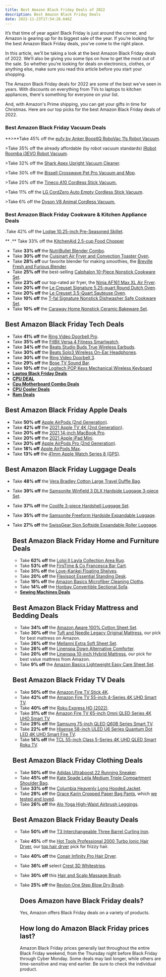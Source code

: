```yaml
---
title: Best Amazon Black Friday Deals of 2022
description: Best Amazon Black Friday Deals
date: 2022-11-23T17:54:28.646Z
---
```

It’s that time of year again! Black Friday is just around the corner, and Amazon is gearing up for its biggest sale of the year. If you’re looking for the best Amazon Black Friday deals, you’ve come to the right place. 

In this article, we’ll be taking a look at the best Amazon Black Friday deals of 2022. We’ll also be giving you some tips on how to get the most out of the sale. So whether you’re looking for deals on electronics, clothes, or anything else, make sure you read this article before you start your shopping. 

The Amazon Black Friday deals for 2022 are some of the best we've seen in years. With discounts on everything from TVs to laptops to kitchen appliances, there's something for everyone on your list. 

And, with Amazon's Prime shipping, you can get your gifts in time for Christmas. Here are our top picks for the best Amazon Black Friday deals of 2022.

### Best Amazon Black Friday Vacuum Deals

**\>**Take 45% off the [eufy by Anker BoostIQ RoboVac 11s Robot Vacuum](https://www.amazon.com/dp/B07DF9GVK9?ascsubtag=%5Bartid%7C10055.a.34383480%5Bsrc%7C%5Bch%7C%5Blt%7Csale%5Bpid%7C15a5d914-6079-47f0-b199-9a19cbfa26cc&th=1&linkCode=ll1&tag=bestvela0b-20&linkId=2a017cee1ad75f3e1ab3097c02bcb4f4&language=en_US&ref_=as_li_ss_tl).

\>﻿Take 35% off the already affordable (by robot vacuum standards) [iRobot Roomba i3EVO Robot Vacuum](https://www.amazon.com/dp/B08C4LC7TG?ascsubtag=%5Bartid%7C10055.a.34383480%5Bsrc%7C%5Bch%7C%5Blt%7Csale%5Bpid%7Cf2ed4e7f-105e-4dff-9025-a8dcba1fbe11&linkCode=ll1&tag=bestvela0b-20&linkId=e33bf204be58440ddb145ac6d34061b0&language=en_US&ref_=as_li_ss_tl).

\>﻿Take 32% off the [Shark Apex Upright Vacuum Cleaner](https://www.amazon.com/dp/B07FX5PCMN?ascsubtag=%5Bartid%7C10055.a.34383480%5Bsrc%7C%5Bch%7C%5Blt%7Csale%5Bpid%7C88cd97e6-f896-4f55-b4a0-b8f2f8d70778&linkCode=ll1&tag=bestvela0b-20&linkId=44e16844d34d498c5176ed61b19f01fd&language=en_US&ref_=as_li_ss_tl).

\>﻿Take 30% off the [Bissell Crosswave Pet Pro Vacuum and Mop](https://www.amazon.com/dp/B079WCPPQD?ascsubtag=%5Bartid%7C10055.a.34383480%5Bsrc%7C%5Bch%7C%5Blt%7Csale%5Bpid%7Cd51161ac-fb58-48ec-8acc-0f6480a9b54b&linkCode=ll1&tag=bestvela0b-20&linkId=9e8fbc316373cb7425e0dd6981825096&language=en_US&ref_=as_li_ss_tl).

\>﻿Take 20% off the [Tineco A10 Cordless Stick Vacuum.](https://www.amazon.com/dp/B09NBBKPF5?ascsubtag=%5Bartid%7C10055.a.34383480%5Bsrc%7C%5Bch%7C%5Blt%7Csale%5Bpid%7C5c00a3f7-0e4e-480e-b8aa-9bca3a209bf7&linkCode=ll1&tag=bestvela0b-20&linkId=8da89e9be28c23c38bda55cbb38260f1&language=en_US&ref_=as_li_ss_tl)

\>Take 11% off the [LG CordZero Auto Empty Cordless Stick Vacuum](https://www.amazon.com/dp/B09SSYXZMJ?ascsubtag=%5Bartid%7C10055.a.34383480%5Bsrc%7C%5Bch%7C%5Blt%7Csale%5Bpid%7Cf1ce1b05-2d72-4470-8616-d2aae7bd5608&linkCode=ll1&tag=bestvela0b-20&linkId=87210256264041cf25c5a2449a417751&language=en_US&ref_=as_li_ss_tl). 

\>Take 6% off the [Dyson V8 Animal Cordless Vacuum.](https://www.amazon.com/dp/B07F7KJQWB?ascsubtag=%5Bartid%7C10055.a.34383480%5Bsrc%7C%5Bch%7C%5Blt%7C%5Bpid%7Cbceb7010-dde9-4f78-a28b-76e460d0c69f&linkCode=ll1&tag=bestvela0b-20&linkId=71c2bb1d62fa2398db3f5bcb6308530b&language=en_US&ref_=as_li_ss_tl)

### Best Amazon Black Friday Cookware & Kitchen Appliance Deals

   .Take 42% off the [Lodge 10.25-inch Pre-Seasoned Skillet](https://www.amazon.com/dp/B00006JSUA?ascsubtag=%5Bartid%7C10055.a.34383480%5Bsrc%7C%5Bch%7C%5Blt%7Csale%5Bpid%7C69fea3d8-5f8d-4c43-801f-af83cea61554&linkCode=ll1&tag=bestvela0b-20&linkId=2d15471f305c9e7fe2f16fc7fe6269c5&language=en_US&ref_=as_li_ss_tl). 

  ** .**  Take 33% off the [KitchenAid 2.5-cup Food Chopper](https://www.amazon.com/dp/B01LX8I3R3?ascsubtag=%5Bartid%7C10055.a.34383480%5Bsrc%7C%5Bch%7C%5Blt%7Csale%5Bpid%7Cdc10a546-2a88-4254-8f0e-dc1698035b82&linkCode=ll1&tag=bestvela0b-20&linkId=eb6f1f2a0d5d39d7d61542b1d18baefa&language=en_US&ref_=as_li_ss_tl)

* Take **33% off** the [NutriBullet Blender Combo](https://www.amazon.com/dp/B07VNN6SMD?ascsubtag=%5Bartid%7C10055.a.34383480%5Bsrc%7C%5Bch%7C%5Blt%7Csale%5Bpid%7Cd1323648-9ef6-4c19-bf17-a8ca36f405b1&linkCode=ll1&tag=bestvela0b-20&linkId=a79b390a61667bd4404364fd4a364334&language=en_US&ref_=as_li_ss_tl).
* Take **30% off** the [Cuisinart Air Fryer and Convection Toaster Oven](https://www.amazon.com/dp/B09HSWBTN4?ascsubtag=%5Bartid%7C10055.a.34383480%5Bsrc%7C%5Bch%7C%5Blt%7Csale%5Bpid%7C342c95b3-0a34-441d-819c-8d20270c8c00&linkCode=ll1&tag=bestvela0b-20&linkId=ad1af72e201c580740f6a93f16c28e6e&language=en_US&ref_=as_li_ss_tl).
* Take **28% off** our favorite blender for making smoothies, the [Breville Fresh and Furious Blender](https://www.amazon.com/dp/B07GJ24VXV?ascsubtag=%5Bartid%7C10055.a.34383480%5Bsrc%7C%5Bch%7C%5Blt%7Csale%5Bpid%7C67b0bef2-0ff9-410b-8ef9-69b8beae7dd2&linkCode=ll1&tag=bestvela0b-20&linkId=3a8f9c67dad2fb0fe0496df24d43ccd6&language=en_US&ref_=as_li_ss_tl).
* Take **25% off** the best-selling [Calphalon 10-Piece Nonstick Cookware Set](https://www.amazon.com/dp/B01APP1W2O?ascsubtag=%5Bartid%7C10055.a.34383480%5Bsrc%7C%5Bch%7C%5Blt%7Csale%5Bpid%7C768763c7-a11c-4c9a-8408-1ce076499052&linkCode=ll1&tag=bestvela0b-20&linkId=b0baab359d1585f433f423fec809a0fc&language=en_US&ref_=as_li_ss_tl).
* Take **23% off** our top-rated air fryer, the [Ninja AF161 Max XL Air Fryer](https://www.amazon.com/dp/B07FDJMC9Q?linkCode=ogi&tag=goodhousekeeping_auto-append-20&ascsubtag=%5Bartid%7C10055.a.34383480%5Bsrc%7C%5Bch%7C%5Blt%7Csale%5Bpid%7C7c2834dd-bcc1-4091-984c-c02e8c191c34).
* Take **20% off** the [Le Creuset Signature 5.25-quart Round Dutch Oven](https://www.amazon.com/dp/B07FDJMC9Q?ascsubtag=%5Bartid%7C10055.a.34383480%5Bsrc%7C%5Bch%7C%5Blt%7Csale%5Bpid%7C7c2834dd-bcc1-4091-984c-c02e8c191c34&th=1&linkCode=ll1&tag=bestvela0b-20&linkId=bbbec1ff1ead8949d36bdf5f61b15941&language=en_US&ref_=as_li_ss_tl).
* Take **20% off** the [Le Creuset 3.5-Quart Sauteuse Oven](https://www.amazon.com/dp/B09PW5VSDX?ascsubtag=%5Bartid%7C10055.a.34383480%5Bsrc%7C%5Bch%7C%5Blt%7Csale%5Bpid%7C6da207a2-9544-46dd-a186-954b3abc660b&linkCode=ll1&tag=bestvela0b-20&linkId=465480f1a1e57bb34320fdfb0481d94e&language=en_US&ref_=as_li_ss_tl).
* Take **10% off** the [T-fal Signature Nonstick Dishwasher Safe Cookware Set](https://www.amazon.com/dp/B08ZT3S24N?ascsubtag=%5Bartid%7C10055.a.34383480%5Bsrc%7C%5Bch%7C%5Blt%7Csale%5Bpid%7C82f6388c-08ee-4dc9-85b7-2b5587cbb588&linkCode=ll1&tag=bestvela0b-20&linkId=e9c92f6e6674a05dfec2113a50edc722&language=en_US&ref_=as_li_ss_tl).
* Take **10% off** the [Caraway Home Nonstick Ceramic Bakeware Set](https://www.amazon.com/dp/B0B1KCX5H1?ascsubtag=%5Bartid%7C10055.a.34383480%5Bsrc%7C%5Bch%7C%5Blt%7Csale%5Bpid%7Ce68b6234-c152-4f0b-99f9-78c707d1f417&linkCode=ll1&tag=bestvela0b-20&linkId=deb56c29e1def49358d747eeb3a4fa4e&language=en_US&ref_=as_li_ss_tl).

## Best Amazon Black Friday Tech Deals

* Take **41% off** the [Ring Video Doorbell Pro](https://www.amazon.com/dp/B0B4MWCFV4?ascsubtag=%5Bartid%7C10055.a.34383480%5Bsrc%7C%5Bch%7C%5Blt%7Csale%5Bpid%7C9b22ffc0-a235-4c3f-9103-e58871fbe874&linkCode=ll1&tag=bestvela0b-20&linkId=e94ce9ecaa03204835f3592d9d8c5e76&language=en_US&ref_=as_li_ss_tl).
* Take **35% off** the [FitBit Versa 4 Fitness Smartwatch](https://www.amazon.com/dp/B0B4MWCFV4?ascsubtag=%5Bartid%7C10055.a.34383480%5Bsrc%7C%5Bch%7C%5Blt%7Csale%5Bpid%7C9b22ffc0-a235-4c3f-9103-e58871fbe874&linkCode=ll1&tag=bestvela0b-20&linkId=e94ce9ecaa03204835f3592d9d8c5e76&language=en_US&ref_=as_li_ss_tl).
* Take **34% off** the [Beats Studio Buds True Wireless Earbuds](https://www.amazon.com/dp/B096SRYXMP?ascsubtag=%5Bartid%7C10055.a.34383480%5Bsrc%7C%5Bch%7C%5Blt%7Csale%5Bpid%7C05fd34ff-2411-48e4-b967-cce2140ae5d6&linkCode=ll1&tag=bestvela0b-20&linkId=770433cd6e8c05a7d73a898e4641ee37&language=en_US&ref_=as_li_ss_tl).
* Take **30% off** the [Beats Solo3 Wireless On-Ear Headphones](https://www.amazon.com/dp/B07YVYPNRH?ascsubtag=%5Bartid%7C10055.a.34383480%5Bsrc%7C%5Bch%7C%5Blt%7Csale%5Bpid%7Ce94fecf7-8834-422b-8cb5-c2a7473a541d&linkCode=ll1&tag=bestvela0b-20&linkId=719ec76e385032c3ad0124e0dafc9d1c&language=en_US&ref_=as_li_ss_tl).
* Take **30% off** the [Ring Video Doorbell 3](https://www.amazon.com/dp/B0849J7W5X?ascsubtag=%5Bartid%7C10055.a.34383480%5Bsrc%7C%5Bch%7C%5Blt%7Csale%5Bpid%7C2e4d94be-4711-4a57-8b6d-ce18fe82a61b&linkCode=ll1&tag=bestvela0b-20&linkId=9af04e86c5a19c62f3f363009e004db1&language=en_US&ref_=as_li_ss_tl).
* Take **29% off** the [Bose TV Sound Bar](https://www.amazon.com/dp/B088KRPCQJ?ascsubtag=%5Bartid%7C10055.a.34383480%5Bsrc%7C%5Bch%7C%5Blt%7Csale%5Bpid%7Cfaa4804c-a638-4fb1-991d-1c124921fa29&linkCode=ll1&tag=bestvela0b-20&linkId=682ac16732e3de4e38f026194cdb1ffa&language=en_US&ref_=as_li_ss_tl).
* Take **10% off** the [Logitech POP Keys Mechanical Wireless Keyboard](https://www.amazon.com/Logitech-Mechanical-Customizable-Connectivity-Multi-Device/dp/B09DVMXJQJ?ascsubtag=%5Bartid%7C10055.a.34383480%5Bsrc%7C%5Bch%7C%5Blt%7C%5Bpid%7C2dc0a60f-68e4-45ea-a1ff-8beaff502457&linkCode=ll1&tag=bestvela0b-20&linkId=38cd1baaad163cce1c28c0fb44aebc43&language=en_US&ref_=as_li_ss_tl)
* **[L﻿aptop Black Friday Deals](https://www.amazon.com/s?k=laptop+deals&sprefix=laptop+deal%2Caps%2C384&linkCode=ll2&tag=bestvela0b-20&linkId=4aad4f4c5a1365a234df53dc314329ca&language=en_US&ref_=as_li_ss_tl)**
* **[CPU DEAL](https://www.amazon.com/s?k=cpu+deal&crid=2MKDLXL3JRS2Z&sprefix=cpu+%2Caps%2C401&linkCode=ll2&tag=bestvela0b-20&linkId=109400de596204f4cd37b650eff9389d&language=en_US&ref_=as_li_ss_tl)**
* **[Cpu Motherboard Combo Deals](https://www.amazon.com/s?k=cpu+motherboard+combo+deals&sprefix=cpu+motherboard+combo+%2Caps%2C373&linkCode=ll2&tag=bestvela0b-20&linkId=82b1fa1638cf65386c2c1f7a75728b84&language=en_US&ref_=as_li_ss_tl)**
* **[CPU Cooler Deals](https://www.amazon.com/s?k=cpu+cooler+deals&sprefix=cpu+cooler+de%2Caps%2C373&linkCode=ll2&tag=bestvela0b-20&linkId=f74d562450e89b3b815bad9fdffeb1e2&language=en_US&ref_=as_li_ss_tl)**
* **[Ram Deals](https://www.amazon.com/s?k=ram+deals&crid=2T57QP8N7Z68N&sprefix=ram+deals%2Caps%2C551&linkCode=ll2&tag=bestvela0b-20&linkId=885209f7b40d57421baf865ac563de6d&language=en_US&ref_=as_li_ss_tl)**



## Best Amazon Black Friday Apple Deals

* Take **50% off** [Apple AirPods (2nd Generation)](https://www.amazon.com/dp/B07PXGQC1Q?ascsubtag=%5Bartid%7C10055.a.34383480%5Bsrc%7C%5Bch%7C%5Blt%7Csale%5Bpid%7C9676aa22-7e8a-43de-a1a2-10e1c864810f&linkCode=ll1&tag=bestvela0b-20&linkId=4b51f44b0d938be7bab800bdbfc6a884&language=en_US&ref_=as_li_ss_tl).
* Take **42% off** the [2021 Apple TV 4K (2nd Generation)](https://www.amazon.com/dp/B0933D8TNB?ascsubtag=%5Bartid%7C10055.a.34383480%5Bsrc%7C%5Bch%7C%5Blt%7Csale%5Bpid%7Cc5660cd0-b0fa-455f-8112-9a3e89348a39&linkCode=ll1&tag=bestvela0b-20&linkId=7cc715fbd5968d57482ff53b5d1737e6&language=en_US&ref_=as_li_ss_tl).
* Take **20% off** the [2021 14-inch MacBook Pro](https://www.amazon.com/dp/B09JQL8KP9?ascsubtag=%5Bartid%7C10055.a.34383480%5Bsrc%7C%5Bch%7C%5Blt%7C%5Bpid%7C9d78caaf-3c62-462e-9681-ef8bf43d05c3&linkCode=ll1&tag=bestvela0b-20&linkId=97af83805e849c596064e92cf0a29db5&language=en_US&ref_=as_li_ss_tl).
* Take **20% off** the [2021 Apple iPad Mini](https://www.amazon.com/dp/B09G91LXFP?ascsubtag=%5Bartid%7C10055.a.34383480%5Bsrc%7C%5Bch%7C%5Blt%7Csale%5Bpid%7C42900b88-7659-4bd7-8283-4fa2a9f59d43&linkCode=ll1&tag=bestvela0b-20&linkId=99f665913eb8f404ea8ab5727889130e&language=en_US&ref_=as_li_ss_tl).
* Take **20% off** [Apple AirPods Pro (2nd Generation)](https://www.amazon.com/dp/B0BDHWDR12?ascsubtag=%5Bartid%7C10055.a.34383480%5Bsrc%7C%5Bch%7C%5Blt%7Csale%5Bpid%7Cf1ca0584-9ad7-4aa7-9a46-c5360614cd80&linkCode=ll1&tag=bestvela0b-20&linkId=286e1727c6f260763f078a15c53cfd00&language=en_US&ref_=as_li_ss_tl).
* Take **18% off** [Apple AirPods Max](https://www.amazon.com/dp/B08PZDSP2Z?ascsubtag=%5Bartid%7C10055.a.34383480%5Bsrc%7C%5Bch%7C%5Blt%7Csale%5Bpid%7Cd20f3ad1-657b-4423-bda4-6595e9c0da69&linkCode=ll1&tag=bestvela0b-20&linkId=5e770b6192381d09cad6e80a350e8d88&language=en_US&ref_=as_li_ss_tl).
* Take **13% off** the [41mm Apple Watch Series 8 (GPS)](https://www.amazon.com/dp/B0BDHZGHPD?ascsubtag=%5Bartid%7C10055.a.34383480%5Bsrc%7C%5Bch%7C%5Blt%7Csale%5Bpid%7C3b3720fc-c325-4e9b-9f1c-7a00dd1bf3d9&linkCode=ll1&tag=bestvela0b-20&linkId=9d004b37c07c28c516d52e28530d5aec&language=en_US&ref_=as_li_ss_tl).

## Best Amazon Black Friday Luggage Deals

* Take **48% off** the [Vera Bradley Cotton Large Travel Duffle Bag](https://www.amazon.com/dp/B091PL6TNT?ascsubtag=%5Bartid%7C10055.a.34383480%5Bsrc%7C%5Bch%7C%5Blt%7Csale%5Bpid%7C6528f47c-6ad0-4a4d-a379-7fab294798f4&linkCode=ll1&tag=bestvela0b-20&linkId=db1898f38c8e40aa80f05b1db515e179&language=en_US&ref_=as_li_ss_tl).
* Take **39% off** the [Samsonite Winfield 3 DLX Hardside Luggage 3-piece Set](https://www.amazon.com/dp/B07FDJCSLC?ascsubtag=%5Bartid%7C10055.a.34383480%5Bsrc%7C%5Bch%7C%5Blt%7Csale%5Bpid%7C85967c83-b8cf-4bae-8f09-716b0beb6b16&linkCode=ll1&tag=bestvela0b-20&linkId=8fcb4436899a90cd564990d64e099108&language=en_US&ref_=as_li_ss_tl).
* Take **37% off** the [Coolife 3-piece Hardshell Luggage Set](https://www.amazon.com/dp/B07T2XYC5Z?ascsubtag=%5Bartid%7C10055.a.34383480%5Bsrc%7C%5Bch%7C%5Blt%7Csale%5Bpid%7C15eb9b32-d2f5-4abf-ba2c-ce65c2e3a2ed&linkCode=ll1&tag=bestvela0b-20&linkId=88f506f532b439deffd1aef5ad8b8ec1&language=en_US&ref_=as_li_ss_tl).
* Take **35% off** the [Samsonite Freeform Hardside Expandable Luggage](https://www.amazon.com/dp/B01LXOCPFG?ascsubtag=%5Bartid%7C10055.a.34383480%5Bsrc%7C%5Bch%7C%5Blt%7Csale%5Bpid%7C74e5b6a5-a4d8-43da-aa96-8e462ef621e1&linkCode=ll1&tag=bestvela0b-20&linkId=0caf0728639e467b619dcaea001d3f52&language=en_US&ref_=as_li_ss_tl).
* Take **27% off** the [SwissGear Sion Softside Expandable Roller Luggage](https://www.amazon.com/dp/B014TMV5YE?ascsubtag=%5Bartid%7C10055.a.34383480%5Bsrc%7C%5Bch%7C%5Blt%7Csale%5Bpid%7C0db4cf96-57cd-49af-a267-7da4634e7b8f&linkCode=ll1&tag=bestvela0b-20&linkId=5130c0c90d85854a3b7d4786a7ca241d&language=en_US&ref_=as_li_ss_tl).

  ## Best Amazon Black Friday Home and Furniture Deals

  * Take **62% off** the [Loloi II Layla Collection Area Rug](https://www.amazon.com/dp/B07K1YFHZ5?ascsubtag=%5Bartid%7C10055.a.34383480%5Bsrc%7C%5Bch%7C%5Blt%7Csale%5Bpid%7C478f3209-cf6a-4335-a1d0-c7c2c9debbcb&linkCode=ll1&tag=bestvela0b-20&linkId=694f032bb3eb5e07a6266aead31e31e0&language=en_US&ref_=as_li_ss_tl).
  * Take **53% off** the [FirsTime & Co Francesca Bar Cart](https://www.amazon.com/dp/B07PWN41WJ?ascsubtag=%5Bartid%7C10055.a.34383480%5Bsrc%7C%5Bch%7C%5Blt%7Csale%5Bpid%7Cb899418a-7f2a-4408-a623-60d9c59980bc&linkCode=ll1&tag=bestvela0b-20&linkId=e8c18e4c65168a2d588327af9de1b2cd&language=en_US&ref_=as_li_ss_tl).
  * Take **31% off** the [Love-Kankei Floating Shelves](https://www.amazon.com/dp/B077GQ87NP?ascsubtag=%5Bartid%7C10055.a.34383480%5Bsrc%7C%5Bch%7C%5Blt%7Csale%5Bpid%7Cd6907445-a57e-4110-9123-7ad80beff32f&linkCode=ll1&tag=bestvela0b-20&linkId=0c200a8a67a861b20b723e11dce330f8&language=en_US&ref_=as_li_ss_tl).
  * Take **20% off** the [Flexispot Essential Standing Desk](https://www.amazon.com/dp/B07H2W9Y3W?ascsubtag=%5Bartid%7C10055.a.34383480%5Bsrc%7C%5Bch%7C%5Blt%7Csale%5Bpid%7C1a1c2d5e-14ff-4aec-9019-d118836f6533&linkCode=ll1&tag=bestvela0b-20&linkId=2114f507dedc8945a1e5dfda0deec0ad&language=en_US&ref_=as_li_ss_tl).
  * Take **19% off** the [Amazon Basics Microfiber Cleaning Cloths](https://www.amazon.com/dp/B009FUF6DM?ascsubtag=%5Bartid%7C10055.a.34383480%5Bsrc%7C%5Bch%7C%5Blt%7Csale%5Bpid%7C43cebd80-55ee-4a13-accb-8c13861974bd&linkCode=ll1&tag=bestvela0b-20&linkId=7e86266286e865507a76b568876a67c8&language=en_US&ref_=as_li_ss_tl).
  * Take **14% off** the [Honbay Convertible Sectional Sofa](https://www.amazon.com/dp/B07LBRDCTT?ascsubtag=%5Bartid%7C10055.a.34383480%5Bsrc%7C%5Bch%7C%5Blt%7Csale%5Bpid%7C62057720-664b-43e2-af19-ff5927f49d1a&linkCode=ll1&tag=bestvela0b-20&linkId=3519e46774ed37580cd7c9499ebaa757&language=en_US&ref_=as_li_ss_tl).
  * **[Sewing Machines Deals](https://www.amazon.com/s?k=sewing+machines+deals&sprefix=sewing+machines+d%2Caps%2C505&linkCode=ll2&tag=bestvela0b-20&linkId=ce10cb2a6bb7486859b07aacb02c5b20&language=en_US&ref_=as_li_ss_tl)**

  ## Best Amazon Black Friday Mattress and Bedding Deals

  * Take **34% off** the [Amazon Aware 100% Cotton Sheet Set](https://www.amazon.com/dp/B09C9YXQFS?ascsubtag=%5Bartid%7C10055.a.34383480%5Bsrc%7C%5Bch%7C%5Blt%7Csale%5Bpid%7C0e5ef4a3-0d8b-47d9-b763-cf31ef44828e&linkCode=ll1&tag=bestvela0b-20&linkId=30b8aec9ba130bc39335904d58a057b1&language=en_US&ref_=as_li_ss_tl).
  * Take **30% off** the [Tuft and Needle Legacy Original Mattress](https://www.amazon.com/dp/B00QBZ265U?ascsubtag=%5Bartid%7C10055.a.34383480%5Bsrc%7C%5Bch%7C%5Blt%7Csale%5Bpid%7C8e3d20c2-372d-4ca4-9a3e-6a14380e1081&linkCode=ll1&tag=bestvela0b-20&linkId=d952c7f9f9f021d121aca78adb564429&language=en_US&ref_=as_li_ss_tl), our pick for best mattress on Amazon.
  * Take **26% off** the [Mellanni Extra Soft Sheet Set](https://www.amazon.com/dp/B00NQDGAP2?ascsubtag=%5Bartid%7C10055.a.34383480%5Bsrc%7C%5Bch%7C%5Blt%7Csale%5Bpid%7C9e17b396-bf9c-4a13-97f1-a05a5b2befa5&linkCode=ll1&tag=bestvela0b-20&linkId=3bfedf7117c7c030f01354b70009f9f9&language=en_US&ref_=as_li_ss_tl).
  * Take **26% off** the [Linenspa Down Alternative Comforter](https://www.amazon.com/dp/B081PLJWP7?ascsubtag=%5Bartid%7C10055.a.34383480%5Bsrc%7C%5Bch%7C%5Blt%7Csale%5Bpid%7C4286ea77-e29c-497f-b838-463851ed43d3&linkCode=ll1&tag=bestvela0b-20&linkId=294aaeab6f5c96fdab391703515f3499&language=en_US&ref_=as_li_ss_tl).
  * Take **20% off** the [Linenspa 10-inch Hybrid Mattress](https://www.amazon.com/dp/B01IU6RQW0?ascsubtag=%5Bartid%7C10055.a.34383480%5Bsrc%7C%5Bch%7C%5Blt%7C%5Bpid%7Cc99ae541-d1ad-49da-9a62-e81dd37f53dc&linkCode=ll1&tag=bestvela0b-20&linkId=b3cb0e9398d2158b2dddc58dcd03a6b8&language=en_US&ref_=as_li_ss_tl), our pick for best value mattress from Amazon.
  * Take **9% off** the [Amazon Basics Lightweight Easy Care Sheet Set](https://www.amazon.com/dp/B00Q7OAFDK?ascsubtag=%5Bartid%7C10055.a.34383480%5Bsrc%7C%5Bch%7C%5Blt%7C%5Bpid%7C30f38ea2-bc30-4a4b-9222-73d601e24166&linkCode=ll1&tag=bestvela0b-20&linkId=39198d53bfe1b75cb6e2176d327cf79e&language=en_US&ref_=as_li_ss_tl).

  ## Best Amazon Black Friday TV Deals

  * Take **50% off** the [Amazon Fire TV Stick 4K](https://www.amazon.com/dp/B08XVYZ1Y5?ascsubtag=%5Bartid%7C10055.a.34383480%5Bsrc%7C%5Bch%7C%5Blt%7Csale%5Bpid%7Ca39a9a7d-eb6a-449f-b5f2-5e5a344be155&linkCode=ll1&tag=bestvela0b-20&linkId=7785365e59c415c8a6d4d5822d0690e2&language=en_US&ref_=as_li_ss_tl).
  * Take **42% off** the [Amazon Fire TV 55-inch 4-Series 4K UHD Smart TV](https://www.amazon.com/dp/B08P3QB66R?ascsubtag=%5Bartid%7C10055.a.34383480%5Bsrc%7C%5Bch%7C%5Blt%7Csale%5Bpid%7C5865e81b-aad6-49d6-8ab3-ee1847b753b0&linkCode=ll1&tag=bestvela0b-20&linkId=701241ebfdd01e8769726131274ff0c1&language=en_US&ref_=as_li_ss_tl).
  * Take **40% off** the [Roku Express HD (2022)](https://www.amazon.com/dp/B0BCH5H2R3?ascsubtag=%5Bartid%7C10055.a.34383480%5Bsrc%7C%5Bch%7C%5Blt%7Csale%5Bpid%7C666c3a4f-4fa9-44b8-b49f-fb0ca2a06bb7&linkCode=ll1&tag=bestvela0b-20&linkId=e61581c27df32865c8c9b837c489cc95&language=en_US&ref_=as_li_ss_tl).
  * Take **31% off** the [Amazon Fire TV 65-inch Omni QLED Series 4K UHD Smart TV](https://www.amazon.com/dp/B09N6J7KJD?ascsubtag=%5Bartid%7C10055.a.34383480%5Bsrc%7C%5Bch%7C%5Blt%7Csale%5Bpid%7C63312d15-3441-4c13-afed-c7e1c69effb3&linkCode=ll1&tag=bestvela0b-20&linkId=afd6dd7ce142b6439e3f99ad2f9652c8&language=en_US&ref_=as_li_ss_tl)
  * Take **29% off** the [Samsung 75-inch QLED Q60B Series Smart TV](https://www.amazon.com/dp/B09TQ2M4B4?ascsubtag=%5Bartid%7C10055.a.34383480%5Bsrc%7C%5Bch%7C%5Blt%7Csale%5Bpid%7C99f0ae03-ee5e-4c33-937c-f0b03477642d&linkCode=ll1&tag=bestvela0b-20&linkId=a9d084658ef5d3f0379c3df98151b1ef&language=en_US&ref_=as_li_ss_tl).
  * Take **22% off** the [Hisense 58-inch ULED U6 Series Quantum Dot LED 4K UHD Smart Fire TV](https://www.amazon.com/dp/B0B7CLH7RW?ascsubtag=%5Bartid%7C10055.a.34383480%5Bsrc%7C%5Bch%7C%5Blt%7Csale%5Bpid%7Cff1a02bd-1d3c-43ba-ba7a-2fa5cc115f35&linkCode=ll1&tag=bestvela0b-20&linkId=de8848f89d5f369b91e61b1b09ab0cd9&language=en_US&ref_=as_li_ss_tl).
  * Take **14% off** the [TCL 55-inch Class 5-Series 4K UHD QLED Smart Roku TV](https://www.amazon.com/dp/B0B7ZXM1B8?ascsubtag=%5Bartid%7C10055.a.34383480%5Bsrc%7C%5Bch%7C%5Blt%7Csale%5Bpid%7C522a227c-26d1-4f0b-bc9a-ef60534df179&linkCode=ll1&tag=bestvela0b-20&linkId=65b80e3c738fc8a880cb908aebddcf7d&language=en_US&ref_=as_li_ss_tl).

  ## **Best Amazon Black Friday Clothing Deals**

  * Take **50% off** the [Adidas Ultraboost 22 Running Sneaker](https://www.amazon.com/dp/B091MN5ZKZ?ascsubtag=%5Bartid%7C10055.a.34383480%5Bsrc%7C%5Bch%7C%5Blt%7Csale%5Bpid%7C90d10428-3c6c-4b1c-a86b-a10dece7309c&linkCode=ll1&tag=bestvela0b-20&linkId=729e1da61337a9b46b9d9a4874a86718&language=en_US&ref_=as_li_ss_tl).
  * Take **45% off** the [Kate Spade Leila Medium Triple Compartment Shoulder Bag](https://www.amazon.com/dp/B0BFW21Y22?ascsubtag=%5Bartid%7C10055.a.34383480%5Bsrc%7C%5Bch%7C%5Blt%7Csale%5Bpid%7C12ff121a-8bee-4c34-84f2-9e2735567919&linkCode=ll1&tag=bestvela0b-20&linkId=ff56f785f8a352e84cbea515e2853035&language=en_US&ref_=as_li_ss_tl).
  * Take **33% off** the [Columbia Heavenly Long Hooded Jacket](https://www.amazon.com/dp/B01N48I4ZV?ascsubtag=%5Bartid%7C10055.a.34383480%5Bsrc%7C%5Bch%7C%5Blt%7Csale%5Bpid%7Cd54b6eaf-357b-4b44-95b1-c6226ffb0769&linkCode=ll1&tag=bestvela0b-20&linkId=6dbfb3b8ed02f40315592a845d9430ec&language=en_US&ref_=as_li_ss_tl).
  * Take **29% off** the [Grace Karin Cropped Paper Bag Pants](https://www.amazon.com/dp/B077N9STL8?ascsubtag=%5Bartid%7C10055.a.34383480%5Bsrc%7C%5Bch%7C%5Blt%7Csale%5Bpid%7C2d60ff6e-510f-4c25-bfb7-03eef515c461&linkCode=ll1&tag=bestvela0b-20&linkId=4f1db90943cae99b2e39fc505a0cf3e2&language=en_US&ref_=as_li_ss_tl), which [we tested and loved](https://www.amazon.com/dp/B077N9STL8?ascsubtag=%5Bartid%7C10055.a.34383480%5Bsrc%7C%5Bch%7C%5Blt%7Csale%5Bpid%7C2d60ff6e-510f-4c25-bfb7-03eef515c461&linkCode=ll1&tag=bestvela0b-20&linkId=4f1db90943cae99b2e39fc505a0cf3e2&language=en_US&ref_=as_li_ss_tl).
  * Take **26% off** the [Alo Yoga High-Waist Airbrush Leggings](https://www.amazon.com/dp/B00X8Y7XH8?ascsubtag=%5Bartid%7C10055.a.34383480%5Bsrc%7C%5Bch%7C%5Blt%7Csale%5Bpid%7Ca3f36ac0-4b44-46f6-81e2-03b5e82e23b0&linkCode=ll1&tag=bestvela0b-20&linkId=71698c769e8f6ccbb50724a64e36e269&language=en_US&ref_=as_li_ss_tl).

  ## **Best Amazon Black Friday Beauty Deals**

  * Take **50% off** the [T3 Interchangeable Three Barrel Curling Iron](https://www.amazon.com/dp/B07F32H3BG?ascsubtag=%5Bartid%7C10055.a.34383480%5Bsrc%7C%5Bch%7C%5Blt%7Csale%5Bpid%7C77627528-8a5a-4e20-97f2-f99d577fda5c&linkCode=ll1&tag=bestvela0b-20&linkId=d01c87d2822f9d3705bdb74d441e69fb&language=en_US&ref_=as_li_ss_tl).
  * Take **45%** off the [Hot Tools Professional 2000 Turbo Ionic Hair Dryer](https://www.amazon.com/dp/B07TYVBKR5?ascsubtag=%5Bartid%7C10055.a.34383480%5Bsrc%7C%5Bch%7C%5Blt%7Csale%5Bpid%7C87c64f2e-c1ea-47d2-827b-51385aead84d&linkCode=ll1&tag=bestvela0b-20&linkId=aa32374ee5c4b40a08d9046ef4691d3d&language=en_US&ref_=as_li_ss_tl), our [top hair dryer](https://www.amazon.com/dp/B07TYVBKR5?ascsubtag=%5Bartid%7C10055.a.34383480%5Bsrc%7C%5Bch%7C%5Blt%7Csale%5Bpid%7C87c64f2e-c1ea-47d2-827b-51385aead84d&linkCode=ll1&tag=bestvela0b-20&linkId=aa32374ee5c4b40a08d9046ef4691d3d&language=en_US&ref_=as_li_ss_tl) pick for frizzy hair.
  * Take **40% off** the [Conair Infinity Pro Hair Dryer](https://www.amazon.com/dp/B07TT9XH98?ascsubtag=%5Bartid%7C10055.a.34383480%5Bsrc%7C%5Bch%7C%5Blt%7Csale%5Bpid%7C88b1700d-a701-4fc0-9599-e0ebc18d4274&linkCode=ll1&tag=bestvela0b-20&linkId=ee8ec90c48d31c0ef172fdef6222f052&language=en_US&ref_=as_li_ss_tl).
  * Take **36% off** select [Crest 3D Whitestrips](https://www.amazon.com/Crest-Whitestrips-Glamorous-Treatments-Individual/dp/B07XJZ1MSF?&linkCode=ll1&tag=bestvela0b-20&linkId=f9b800b9369d4159d5211b37637f8f18&language=en_US&ref_=as_li_ss_tl).
  * Take **30% off** this [Hair and Scalp Massage Brush](https://www.amazon.com/dp/B074ZDXFL6?ascsubtag=%5Bartid%7C10055.a.34383480%5Bsrc%7C%5Bch%7C%5Blt%7Csale%5Bpid%7C53922347-c479-4366-83ac-90273758b72a&linkCode=ll1&tag=bestvela0b-20&linkId=6d91e31128a405567ec9d0997c91a9f5&language=en_US&ref_=as_li_ss_tl).
  * Take **25% off** the [Revlon One Step Blow Dry Brush](https://www.amazon.com/dp/B097CNMZF5?ascsubtag=%5Bartid%7C10055.a.34383480%5Bsrc%7C%5Bch%7C%5Blt%7Csale%5Bpid%7Cab24abcb-b32f-48d1-8eb9-11585f58fc66&linkCode=ll1&tag=bestvela0b-20&linkId=124c67a8b76f65ff5db2484690904327&language=en_US&ref_=as_li_ss_tl).



    ## Does Amazon have Black Friday deals?

    Yes, Amazon offers Black Friday deals on a variety of products.

    ## How long do Amazon Black Friday prices last?

    Amazon Black Friday prices generally last throughout the entire Black Friday weekend, from the Thursday night before Black Friday through Cyber Monday. Some deals may last longer, while others are time-sensitive and may end earlier. Be sure to check the individual product.